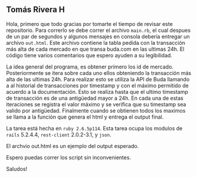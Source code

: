 
## Tomás Rivera H 

Hola, primero que todo gracias por tomarte el tiempo de revisar este repositorio. Para correrlo se debe correr el archivo ```main.rb```, el cual despues de un par de segundos y algunos mensajes en consola debería entregar un archivo ```out.html```. Este archivo contiene la tabla pedida con la transacción más alta de cada mercado en que transa buda.com en las ultimas 24h. El código tiene varios comentarios que espero ayuden a su legibilidad.

La idea general del programa, es obtener primero los id de mercado. Posteriormente se itera sobre cada uno ellos obteniendo la transacción más alta de las ultimas 24h. Para realizar esto se utiliza la API de Buda llamando a al historial de transacciones por timestamp y con el máximo permitido de acuerdo a la documentación. Esto se realiza hasta que el ultimo timestamp de transacción es de una antigüedad mayor a 24h. En cada una de estas iteraciones se registra el valor máximo y se verifica que su timestamp sea valido por antigüedad. Finalmente cuando se obtienen todos los maximos se llama a la función que genera el html y entrega el output final.

La tarea está hecha en ```ruby 2.6.5p114```. Esta tarea ocupa los modulos de ```rails``` 5.2.4.4, ```rest-client``` 2.0.2-3.1, y ```json```.

El archvio out.html es un ejemplo del output esperado.

Espero puedas correr los script sin inconvenientes.

Saludos!